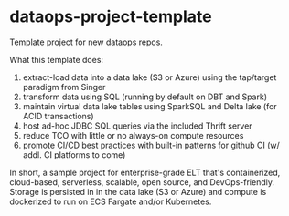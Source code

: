 # dataops-project-template

Template project for new dataops repos.

What this template does:
1. extract-load data into a data lake (S3 or Azure) using the tap/target paradigm from Singer
2. transform data using SQL (running by default on DBT and Spark)
3. maintain virtual data lake tables using SparkSQL and Delta lake (for ACID transactions) 
4. host ad-hoc JDBC SQL queries via the included Thrift server
5. reduce TCO with little or no always-on compute resources
5. promote CI/CD best practices with built-in patterns for github CI (w/ addl. CI platforms to come)

In short, a sample project for enterprise-grade ELT that's containerized, cloud-based, serverless, scalable, open source, and DevOps-friendly. Storage is persisted in in the data lake (S3 or Azure) and compute is dockerized to run on ECS Fargate and/or Kubernetes.

